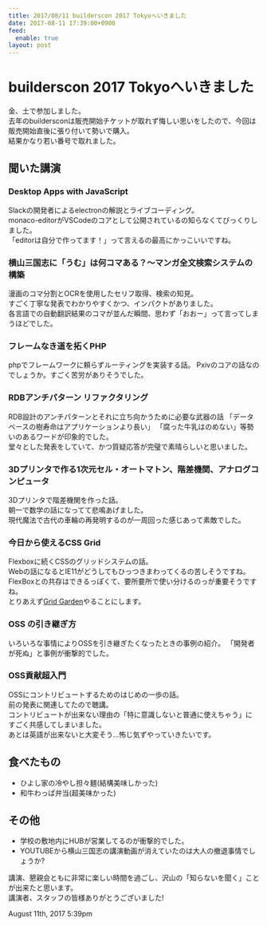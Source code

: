 ```yaml
---
title: 2017/08/11 builderscon 2017 Tokyoへいきました
date: 2017-08-11 17:39:00+0900
feed:
  enable: true
layout: post
---
```

<h1>builderscon 2017 Tokyoへいきました</h1>    <p>      金、土で参加しました。<br>      去年のbuildersconは販売開始チケットが取れず悔しい思いをしたので、今回は販売開始直後に張り付いて勢いで購入。<br>      結果かなり若い番号で取れました。    </p>    <h2>聞いた講演</h2>    <h3>Desktop Apps with JavaScript</h3>    <p>      Slackの開発者によるelectronの解説とライブコーディング。<br>      monaco-editorがVSCodeのコアとして公開されているの知らなくてびっくりしました。<br>      「editorは自分で作ってます！」って言えるの最高にかっこいいですね。    </p>    <h3>横山三国志に「うむ」は何コマある？〜マンガ全文検索システムの構築</h3>    <p>      漫画のコマ分割とOCRを使用したセリフ取得、検索の知見。<br>      すごく丁寧な発表でわかりやすくかつ、インパクトがありました。<br>      各言語での自動翻訳結果のコマが並んだ瞬間、思わず「おおー」って言ってしまうほどでした。    </p>    <h3>フレームなき道を拓くPHP</h3>    <p>      phpでフレームワークに頼らずルーティングを実装する話。      Pxivのコアの話なのでしょうか。すごく苦労がありそうでした。    </p>    <h3>RDBアンチパターン リファクタリング</h3>    <p>      RDB設計のアンチパターンとそれに立ち向かうために必要な武器の話      「データベースの樹寿命はアプリケーションより長い」      「腐った牛乳はのめない」等勢いのあるワードが印象的でした。<br>      堂々とした発表をしていて、かつ質疑応答が完璧で素晴らしいと思いました。    </p>    <h3>      3Dプリンタで作る1次元セル・オートマトン、階差機関、アナログコンピュータ    </h3>    <p>      3Dプリンタで階差機関を作った話。<br>      朝一で数学の話になってて悲鳴あげました。<br>      現代魔法で古代の車輪の再発明するのが一周回った感じあって素敵でした。    </p>    <h3>今日から使えるCSS Grid</h3>    <p>      Flexboxに続くCSSのグリッドシステムの話。<br>      Webの話になるとIE11がどうしてもひっつきまわってくるの苦しそうですね。<br>      FlexBoxとの共存はできるっぽくて、要所要所で使い分けるのっが重要そうですね。<br>      とりあえず<a href="http://cssgridgarden.com/" target="_blank">Grid Garden</a>やることにします。    </p>    <h3>OSS の引き継ぎ方</h3>    <p>      いろいろな事情によりOSSを引き継ぎたくなったときの事例の紹介。      「開発者が死ぬ」と事例が衝撃的でした。    </p>    <h3>OSS貢献超入門</h3>    <p>      OSSにコントリビュートするためのはじめの一歩の話。<br>      前の発表に関連してたので聴講。<br>      コントリビュートが出来ない理由の「特に意識しないと普通に使えちゃう」にすごく共感してしまいました。<br>      あとは英語が出来ないと大変そう…怖じ気ずやっていきたいです。    </p>    <h2>食べたもの</h2>    <ul>      <li>ひよし家の冷やし担々麺(結構美味しかった)</li>      <li>和牛わっぱ弁当(超美味かった)</li>    </ul>    <h2>その他</h2>    <ul>      <li>学校の敷地内にHUBが営業してるのが衝撃的でした。</li>      <li>        YOUTUBEから横山三国志の講演動画が消えていたのは大人の撤退事情でしょうか?      </li>    </ul>    <p>      講演、懇親会ともに非常に楽しい時間を過ごし、沢山の「知らないを聞く」ことが出来たと思います。<br>      講演者、スタッフの皆様ありがとうございました!    </p>    <div id="footer">      <span id="timestamp"> August 11th, 2017 5:39pm </span>    </div>

